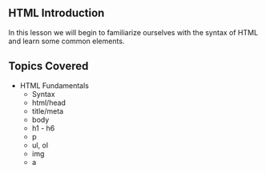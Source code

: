 ## HTML Introduction

In this lesson we will begin to familiarize ourselves with the syntax of HTML and learn some common elements.

## Topics Covered

- HTML Fundamentals
  - Syntax
  - html/head
  - title/meta
  - body
  - h1 - h6
  - p
  - ul, ol
  - img
  - a
